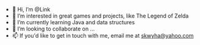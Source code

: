 - 👋 Hi, I’m @Link
- 👀 I’m interested in great games and projects, like The Legend of Zelda
- 🌱 I’m currently learning Java and data structures
- 💞️ I’m looking to collaborate on ...
- 📫 If you'd like to get in touch with me, email me at skwyha@yahoo.com

<!---
skwyha/skwyha is a ✨ special ✨ repository because its `README.md` (this file) appears on your GitHub profile.
You can click the Preview link to take a look at your changes.
--->
